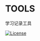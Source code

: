
# TOOLS

学习记录工具

[![License](https://img.shields.io/badge/license-Apache%202-4EB1BA.svg)](https://www.apache.org/licenses/LICENSE-2.0.html)